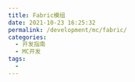 ```yaml
---
title: Fabric模组
date: 2021-10-23 16:25:32
permalink: /development/mc/fabric/
categories:
  - 开发指南
  - MC开发
tags:
  - 
---
```

